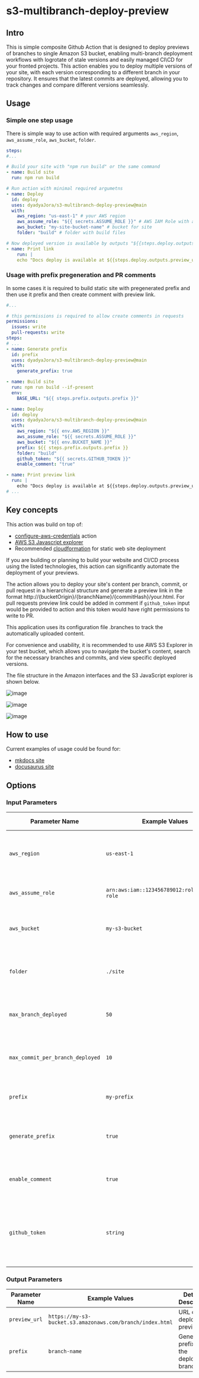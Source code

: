 # s3-multibranch-deploy-preview

## Intro

This is simple composite Github Action that is designed to deploy previews of branches to single Amazon S3 bucket, enabling multi-branch deployment workflows with logrotate of stale versions and easily managed CI\CD for your fronted projects. This action enables you to deploy multiple versions of your site, with each version corresponding to a different branch in your repository. It ensures that the latest commits are deployed, allowing you to track changes and compare different versions seamlessly.

## Usage

### Simple one step usage

There is simple way to use action with required arguments `aws_region`, `aws_assume_role`, `aws_bucket`, `folder`.

```yaml
steps:
#...

# Build your site with "npm run build" or the same command
- name: Build site
  run: npm run build

# Run action with minimal required argumetns
- name: Deploy
  id: deploy
  uses: dyadyaJora/s3-multibranch-deploy-preview@main
  with:
    aws_region: "us-east-1" # your AWS region
    aws_assume_role: "${{ secrets.ASSUME_ROLE }}" # AWS IAM Role with access to bucket
    aws_bucket: "my-site-bucket-name" # bucket for site
    folder: "build" # folder with build files

# Now deployed version is available by outputs "${{steps.deploy.outputs.preview_url}}"
- name: Print link
    run: |
    echo "Docs deploy is available at ${{steps.deploy.outputs.preview_url}}"

```

### Usage with prefix pregeneration and PR comments

In some cases it is required to build static site with pregenerated prefix and then use it prefix and then create comment with preview link.

```yaml
#...

# this permissions is required to allow create comments in requests
permissions:
  issues: write
  pull-requests: write
steps:
# ...
- name: Generate prefix
  id: prefix
  uses: dyadyaJora/s3-multibranch-deploy-preview@main
  with:
    generate_prefix: true

- name: Build site
  run: npm run build --if-present
  env:
    BASE_URL: "${{ steps.prefix.outputs.prefix }}"

- name: Deploy
  id: deploy
  uses: dyadyaJora/s3-multibranch-deploy-preview@main
  with:
    aws_region: "${{ env.AWS_REGION }}"
    aws_assume_role: "${{ secrets.ASSUME_ROLE }}"
    aws_bucket: "${{ env.BUCKET_NAME }}"
    prefix: ${{ steps.prefix.outputs.prefix }}
    folder: "build"
    github_token: "${{ secrets.GITHUB_TOKEN }}"
    enable_comment: "true"

- name: Print preview link
  run: |
    echo "Docs deploy is available at ${{steps.deploy.outputs.preview_url}}"
# ...
```

## Key concepts

This action was build on top of:
* [configure-aws-credentials](https://github.com/aws-actions/configure-aws-credentials) action
* [AWS S3 Javascript explorer](https://github.com/awslabs/aws-js-s3-explorer)
* Recommended [cloudformation](https://github.com/aws-samples/amazon-cloudfront-secure-static-site) for static web site deployment

If you are building or planning to build your website and CI/CD process using the listed technologies, this action can significantly automate the deployment of your previews.

The action allows you to deploy your site's content per branch, commit, or pull request in a hierarchical structure and generate a preview link in the format http://{bucketOrigin}/{branchName}/{commitHash}/your.html. For pull requests preview link could be added in comment if `github_token` input would be provided to action and this token would have right permissions to write to PR.

This application uses its configuration file .branches to track the automatically uploaded content.

For convenience and usability, it is recommended to use AWS S3 Explorer in your test bucket, which allows you to navigate the bucket's content, search for the necessary branches and commits, and view specific deployed versions.

The file structure in the Amazon interfaces and the S3 JavaScript explorer is shown below.

![image](https://github.com/user-attachments/assets/e7b4b1cd-f81d-49c0-9f7b-fa78dd8b34d1)

![image](https://github.com/user-attachments/assets/03df68ab-f16e-40a4-af22-5e655dc600bc)

![image](https://github.com/user-attachments/assets/0caa4e8e-f143-4a08-b21c-2b8bbda62634)

## How to use

Current examples of usage could be found for:
* [mkdocs site](https://github.com/dyadyaJora/pandas_challenge/blob/test-my-action/.github/workflows/test-my-action.yml#L38)
* [docusaurus site](https://github.com/dyadyaJora/demo-docusaurus-multibranch-deploy/blob/master/.github/workflows/build-deploy.yml#L40)

## Options
### Input Parameters

| Parameter Name                   | Example Values          | Detailed Description                                                                 |
|----------------------------------|-------------------------|--------------------------------------------------------------------------------------|
| `aws_region`                     | `us-east-1`             | AWS region where the S3 bucket is located. Default is `us-east-1`.                   |
| `aws_assume_role`                | `arn:aws:iam::123456789012:role/example-role` | ARN of the role to be assumed for AWS operations.                                    |
| `aws_bucket`                     | `my-s3-bucket`          | Name of the S3 bucket where the site will be deployed.                               |
| `folder`                         | `./site`                | Folder containing the static site files to be deployed to the S3 bucket.             |
| `max_branch_deployed`            | `50`                    | Maximum number of branches to be deployed. Default is `50`.                          |
| `max_commit_per_branch_deployed` | `10`                    | Maximum number of commits per branch to be deployed. Default is `10`.                |
| `prefix`                         | `my-prefix`             | Prefix path for the base URL of the deployed site.                                   |
| `generate_prefix`                | `true`                  | Whether to generate a prefix for each branch. Default is `false`.                    |
| `enable_comment`                 | `true`                  | Flag to enable comments with preview link to PRs. Default is `true`.                    |
| `github_token`                   | `string`                | GitHub token, requried to create PR comments with generated preview URL. Required when `enable_comment` is `true`                     |

### Output Parameters

| Parameter Name | Example Values                | Detailed Description                                                                 |
|----------------|-------------------------------|--------------------------------------------------------------------------------------|
| `preview_url`  | `https://my-s3-bucket.s3.amazonaws.com/branch/index.html` | URL of the deployed preview.                                                         |
| `prefix`       | `branch-name`                 | Generated prefix for the deployed branch.                                            |
